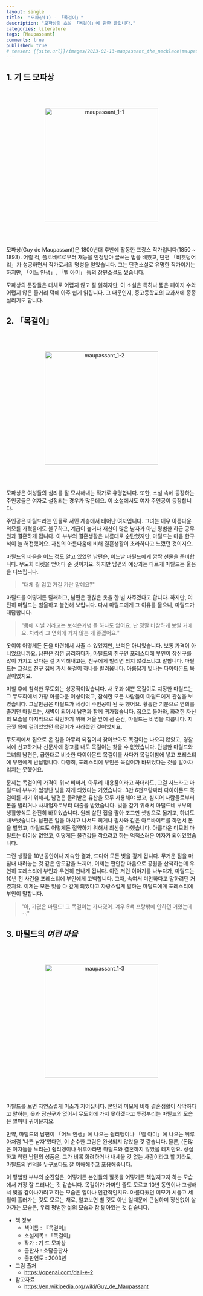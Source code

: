```yaml
---
layout: single
title:  "모파상(1) - 「목걸이」"
description: "모파상의 소설 「목걸이」에 관한 글입니다."
categories: literature
tags: [Maupassant]
comments: true
published: true
# teaser: {{site.url}}/images/2023-02-13-maupassant_the_necklace\maupassant_1-1.png
---
```


## 1. 기 드 모파상

<div style="text-align : center; padding: 50px 1px 50px 1px;">
    <img src="{{site.url}}\images\2023-02-13-maupassant\maupassant_1-1.png" alt="maupassant_1-1" width="300"/>
</div>

모파상(Guy de Maupassant)은 1800년대 후반에 활동한 프랑스 작가입니다(1850 ~ 1893).
어릴 적, 플로베르로부터 재능을 인정받아 글쓰는 법을 배웠고, 단편 「비곗덩어리」가 성공하면서 작가로서의 명성을 얻었습니다.
그는 단편소설로 유명한 작가이기는 하지만, 「어느 인생」, 「벨 아미」 등의 장편소설도 썼습니다.

<!-- 모파상의 여러 소설들 중, 특히 우리나라에 유독 잘 알려진 소설이 바로 「목걸이」 일 것 같습니다. -->
모파상의 문장들은 대체로 어렵지 않고 잘 읽히지만, 이 소설은 특히나 짧은 페이지 수와 어렵지 않은 줄거리 덕에 아주 쉽게 읽힙니다.
그 때문인지, 중고등학교의 교과서에 종종 실리기도 합니다.

## 2. 「목걸이」

<div style="text-align : center; padding: 50px 1px 50px 1px;">
    <img src="{{site.url}}\images\2023-02-13-maupassant\maupassant_1-2.png" alt="maupassant_1-2" width="300"/>
</div>

모파상은 여성들의 심리를 잘 묘사해내는 작가로 유명합니다.
또한, 소설 속에 등장하는 주인공들은 여자로 설정되는 경우가 많은데요.
이 소설에서도 여자 주인공이 등장합니다.

주인공은 마틸드라는 인물로 서민 계층에서 태어난 여자입니다.
그녀는 매우 아름다운 외모를 가졌음에도 불구하고, 계급이 높거나 재산이 많은 남자가 아닌 평범한 하급 공무원과 결혼하게 됩니다.
이 부부의 결혼생활은 나름대로 순탄했지만, 마틸드는 마음 한구석이 늘 허전했어요.
자신의 아름다움에 비해 결혼생활이 초라하다고 느꼈던 것이지요.

마틸드의 마음을 어느 정도 알고 있었던 남편은, 어느날 마틸드에게 깜짝 선물을 준비합니다.
무도회 티켓을 얻어다 준 것이지요.
하지만 남편의 예상과는 다르게 마틸드는 울음을 터뜨립니다.

> "대체 뭘 입고 거길 가란 말예요?"

마틸드를 어떻게든 달래려고, 남편은 괜찮은 옷을 한 벌 사주겠다고 합니다.
하지만, 여전히 마틸드는 침울하고 불안해 보입니다.
다시 마틸드에게 그 이유를 물으니, 마틸드가 대답합니다.

> "몸에 지닐 거라고는 보석은커녕 돌 하나도 없어요.
> 난 정말 비참하게 보일 거에요.
> 차라리 그 연회에 가지 않는 게 좋겠어요."

옷이야 어떻게든 돈을 마련해서 사줄 수 있었지만, 보석은 아니었습니다.
보통 가격이 아니었으니까요.
남편은 잠깐 궁리하다가, 마틸드의 친구인 포레스티에 부인이 장신구를 많이 가지고 있다는 걸 기억해내고는, 친구에게 빌리면 되지 않겠느냐고 말합니다.
마틸드는 그길로 친구 집에 가서 목걸이 하나를 빌려옵니다.
아름답게 빛나는 다이아몬드 목걸이였지요.

며칠 후에 참석한 무도회는 성공적이었습니다.
새 옷과 예쁜 목걸이로 치장한 마틸드는 그 무도회에서 가장 아름다운 여성이었고, 참석한 모든 사람들이 마틸드에게 관심을 보였습니다.
그날만큼은 마틸드가 세상이 주인공이 된 듯 했어요.
황홀한 기분으로 연회를 즐기던 마틸드는, 새벽이 되어서 남편과 함께 귀가했습니다.
집으로 돌아와, 화려한 자신의 모습을 마지막으로 확인하기 위해 거울 앞에 선 순간, 마틸드는 비명을 지릅니다.
지금껏 목에 걸려있었던 목걸이가 사라졌던 것이었지요.

무도회에서 집으로 온 길을 아무리 되짚어서 찾아보아도 목걸이는 나오지 않았고, 경찰서에 신고하거나 신문사에 광고를 내도 목걸이는 찾을 수 없었습니다.
단념한 마틸드와 그녀의 남편은, 급한대로 비슷한 다이아몬드 목걸이를 사다가 목걸이함에 넣고 포레스티에 부인에게 반납합니다.
다행히, 포레스티에 부인은 목걸이가 바뀌었다는 것을 알아차리지는 못했어요.

문제는 목걸이의 가격이 워낙 비싸서, 아무리 대용품이라고 하더라도, 그걸 사느라고 마틸드네 부부가 엄청난 빚을 지게 되었다는 거였습니다.
3만 6천프랑짜리 다이아몬드 목걸이를 사기 위해서, 남편은 물려받은 유산을 모두 사용해야 했고, 심지어 사람들로부터 돈을 빌리거나 사채업자로부터 대출을 받았습니다.
빚을 갚기 위해서 마틸드네 부부의 생활양식도 완전히 바뀌었습니다.
원래 살던 집을 팔아 조그만 셋방으로 옮기고, 하녀도 내보냈습니다.
남편은 일을 마치고 나서도 회계나 필사와 같은 아르바이트를 하면서 돈을 벌었고, 마틸드도 어떻게든 절약하기 위해서 최선을 다했습니다.
아름다운 미모의 마틸드는 더이상 없었고, 어떻게든 물건값을 깎으려고 하는 억척스러운 여자가 되어있었습니다.

그런 생활을 10년동안이나 지속한 결과, 드디어 모든 빚을 갚게 됩니다.
무거운 짐을 마침내 내려놓는 것 같은 안도감을 느끼며, 이제는 편안한 마음으로 공원을 산책하는데 우연히 포레스티에 부인과 우연히 만나게 됩니다.
이런 저런 이야기를 나누다가, 마틸드는 10년 전 사건을 포레스티에 부인에게 고백합니다.
그때, 속여서 미안하다고 말하려던 거였지요.
이제는 모든 빚을 다 갚게 되었다고 자랑스럽게 말하는 마틸드에게 포레스티에 부인이 말합니다.

> "아, 가엾은 마틸드!
> 그 목걸이는 가짜였어.
> 겨우 5백 프랑밖에 안하던 거였는데···."

## 3. 마틸드의 *여린 마음*

<div style="text-align : center; padding: 50px 1px 50px 1px;">
    <img src="{{site.url}}\images\2023-02-13-maupassant\maupassant_1-3.png" alt="maupassant_1-3" width="300"/>
</div>

마틸드를 보면 자연스럽게 미소가 지어집니다.
본인의 미모에 비해 결혼생활이 삭막하다고 말하는, 옷과 장신구가 없어서 무도회에 가지 못하겠다고 투정부리는 마틸드의 모습은 얼마나 귀여운지요.

만약, 마틸드의 남편이 「어느 인생」에 나오는 쥘리앵이나 「벨 아미」에 나오는 뒤루아처럼 '나쁜 남자'였다면, 이 순수한 그림은 완성되지 않았을 것 같습니다.
물론, (돈많은 여자들을 노리는) 쥘리앵이나 뒤루아라면 마틸드와 결혼하지 않았을 테지만요.
성실하고 착한 남편의 성품은, 그가 비록 화려하거나 내세울 것 없는 사람이라고 할 지라도, 마틸드의 변덕을 누구보다도 잘 이해해주고 포용해줍니다.

이 평범한 부부의 순진함은, 어떻게든 본인들의 잘못을 어떻게든 책임지고자 하는 모습에서 가장 잘 드러나는 것 같습니다.
목걸이가 가짜인 줄도 모르고 10년 동안이나 고생해서 빚을 갚아나가려고 하는 모습은 얼마나 인간적인지요.
아름다웠던 미모가 시들고 세월이 흘러가는 것도 모르는 채로, 알고보면 별 것도 아닌 일때문에 근심하며 정신없이 살아가는 모습은, 우리 평범한 삶의 모습과 참 닮아있는 것 같습니다.

- 책 정보
    - 책이름 : 『목걸이』
    - 소설제목 : 「목걸이」
    - 작가 : 기 드 모파상
    - 출판사 : 소담출판사
    - 출판연도 : 2003년
- 그림 출처
    - https://openai.com/dall-e-2
- 참고자료
    - https://en.wikipedia.org/wiki/Guy_de_Maupassant